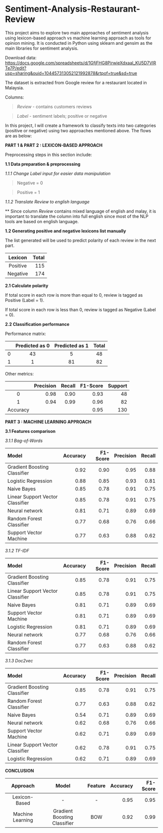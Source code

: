 # Sentiment-Analysis-Restaurant-Review

This project aims to explore two main approaches of sentiment analysis using lexicon-based approach vs machine learning approach as tools for opinion mining. It is conducted in Python using sklearn and gensim as the main libraries for sentiment analysis.

Download data: https://docs.google.com/spreadsheets/d/1GfjFHG8PirwieXdxaal_KU5D7VlRTe7P/edit?usp=sharing&ouid=104457313052121992878&rtpof=true&sd=true

The dataset is extracted from Google review for a restaurant located in Malaysia.

Columns: 

 > _Review_ - contains customers reviews

 > _Label_ - sentiment labels; positive or negative

In this project, I will create a framework to classify texts into two categories (positive or negative) using two approaches mentioned above. The flows are as below:

**PART 1 & PART 2 : LEXICON-BASED APPROACH**

Preprocessing steps in this section include:

**1.1 Data preparation & preprocessing**

_1.1.1 Change Label input for easier data manipulation_

 > Negative = 0

 > Positive = 1

_1.1.2 Translate Review to english language_

** Since column _Review_ contains mixed language of english and malay, it is important to translate the column into full english since most of the NLP tools are based on english language.

**1.2 Generating positive and negative lexicons list manually**

The list generated will be used to predict polarity of each review in the next part.

| Lexicon  |  Total  |
| :------: | -------:| 
| Positive | 115     |
| Negative | 174     |

**2.1 Calculate polarity**

If total score in each row is more than equal to 0, review is tagged as Positive (Label = 1).

If total score in each row is less than 0, review is tagged as Negative (Label = 0).

**2.2 Classification performance**

Performance matrix:

|         | Predicted as 0   | Predicted as 1   | Total |
| :------:| :---------:      |  :-----:         | :-----:|
| 0       | 43               | 5                | 48    |
| 1       | 1                | 81               | 82    |

Other metrics:

|          | Precision | Recall | F1-Score   | Support |
| :------: | ---------:|  -----:| ---------: | ------: | 
| 0        | 0.98      |  0.90  |      0.93  |      48 |
| 1        | 0.94      |  0.99  |      0.96  |      82 |
| Accuracy |           |        |      0.95  |     130 |

**PART 3 : MACHINE LEARNING APPROACH**

**3.1 Features comparison**

_3.1.1 Bag-of-Words_

| Model                       | Accuracy | F1-Score  | Precision | Recall | 
| :------                     | --------:| ------:   | ---------:|  -----:|
| Gradient Boosting Classifier|      0.92|      0.90 | 0.95      |  0.88  |
| Logistic Regression         |      0.88|      0.85 | 0.93      |  0.81  |
| Naive Bayes	                |      0.85|      0.78 | 0.91      |  0.75  |
| Linear Support Vector Classifier | 0.85|      0.78 | 0.91      |  0.75  |
| Neural network              |      0.81|      0.71 | 0.89      |  0.69  |
| Random Forest Classifier    |      0.77|      0.68 | 0.76      |  0.66  |
| Support Vector Machine      |      0.77|      0.63 | 0.88      |  0.62  |

_3.1.2 TF-IDF_

| Model                       | Accuracy | F1-Score  | Precision | Recall | 
| :------                     | --------:| ------:   | ---------:|  -----:|
| Gradient Boosting Classifier|      0.85|      0.78 | 0.91      |  0.75  |
| Linear Support Vector Classifier | 0.85|      0.78 | 0.91      |  0.75  |
| Naive Bayes	                |      0.81|      0.71 | 0.89      |  0.69  |
| Support Vector Machine      |      0.81|      0.71 | 0.89      |  0.69  |
| Logistic Regression         |      0.81|      0.71 | 0.89      |  0.69  |
| Neural network              |      0.77|      0.68 | 0.76      |  0.66  |
| Random Forest Classifier    |      0.77|      0.63 | 0.88      |  0.62  |

_3.1.3 Doc2vec_

| Model                       | Accuracy | F1-Score  | Precision | Recall | 
| :------                     | --------:| ------:   | ---------:|  -----:|
| Gradient Boosting Classifier|      0.85|      0.78 | 0.91      |  0.75  |
| Random Forest Classifier    |      0.77|      0.63 | 0.88      |  0.62  |
| Naive Bayes	                |      0.54|      0.71 | 0.89      |  0.69  |
| Neural network              |      0.62|      0.68 | 0.76      |  0.66  |
| Support Vector Machine      |      0.62|      0.71 | 0.89      |  0.69  |
| Linear Support Vector Classifier | 0.62|      0.78 | 0.91      |  0.75  |
| Logistic Regression         |      0.62|      0.71 | 0.89      |  0.69  |

**CONCLUSION**

| Approach         | Model                        | Feature | Accuracy | F1-Score |
| :------:         | :-----:                      | :-----: | --------:|  -----:  |
| Lexicon-Based    |            -                 |    -    |  0.95    |  0.95    |
| Machine Learning | Gradient Boosting Classifier | BOW     | 0.92     |  0.99    |


